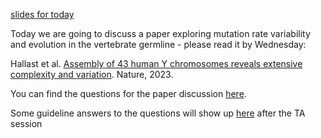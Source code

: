 [slides for today](https://github.com/cpantea/Evolutionary_Thinking_2023/blob/main/week48/Wednesday/Week48_Wed.pdf)

Today we are going to discuss a paper exploring mutation rate variability and evolution in the vertebrate germline - please read it by Wednesday:

Hallast et al. [Assembly of 43 human Y chromosomes reveals extensive complexity and variation](https://doi.org/10.1038/s41586-023-06425-6). Nature, 2023.

You can find the questions for the paper discussion [here](https://docs.google.com/document/d/15riGSOMTe0HZXdB0stKXwpH5xofoYnnC-4h7oasA3K8).

Some guideline answers to the questions will show up [here](https://github.com/cpantea/Evolutionary_Thinking_2023/blob/main/week48/Wednesday/Hallast_paper_answers.txt) after the TA session
